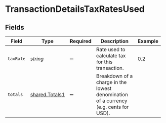 # TransactionDetailsTaxRatesUsed


## Fields

| Field                                                                                | Type                                                                                 | Required                                                                             | Description                                                                          | Example                                                                              |
| ------------------------------------------------------------------------------------ | ------------------------------------------------------------------------------------ | ------------------------------------------------------------------------------------ | ------------------------------------------------------------------------------------ | ------------------------------------------------------------------------------------ |
| `taxRate`                                                                            | *string*                                                                             | :heavy_minus_sign:                                                                   | Rate used to calculate tax for this transaction.                                     | 0.2                                                                                  |
| `totals`                                                                             | [shared.Totals1](../../../sdk/models/shared/totals1.md)                              | :heavy_minus_sign:                                                                   | Breakdown of a charge in the lowest denomination of a currency (e.g. cents for USD). |                                                                                      |